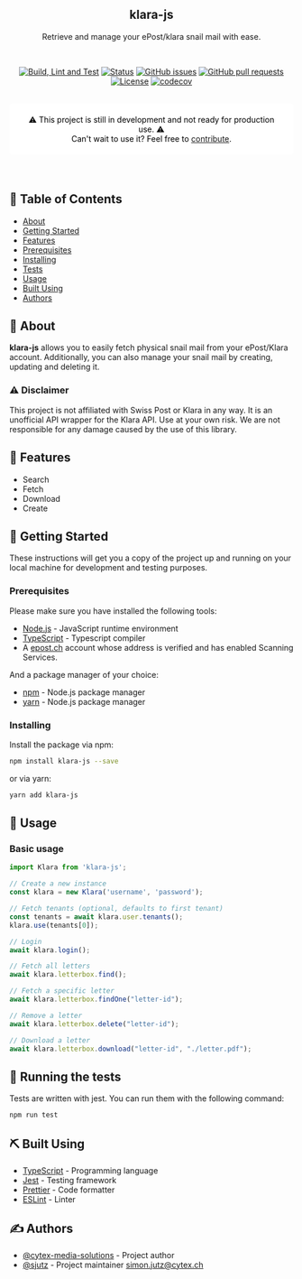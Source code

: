 <h2 align="center">klara-js</h3>
<p align="center">
    Retrieve and manage your ePost/klara snail mail with ease.
</p>

<br/>

<div align="center">

[![Build, Lint and Test](https://github.com/cytex-media-solutions/klara-js/actions/workflows/build-and-test.yml/badge.svg)](https://github.com/cytex-media-solutions/klara-js/actions/workflows/build-and-test.yml)
[![Status](https://img.shields.io/badge/status-active-success.svg)]()
[![GitHub issues](https://img.shields.io/github/issues/cytex-media-solutions/klara-js)]()
[![GitHub pull requests](https://img.shields.io/github/issues-pr/cytex-media-solutions/klara-js)]()
[![License](https://img.shields.io/badge/license-MIT-blue.svg)](/LICENSE)
[![codecov](https://codecov.io/gh/cytex-media-solutions/klara-js/graph/badge.svg?token=P7TXWCFFB5)](https://codecov.io/gh/cytex-media-solutions/klara-js)

</div>

<br/>

<div align="center" style="margin-bottom: 20px; background-color: #FFF; border-radius: 5px; padding: 20px; color: #000;">
        ⚠️ This project is still in development and not ready for production use. ⚠️<br/>
        Can't wait to use it? Feel free to
        <a href="#authors">contribute</a>.
</div>

<br/>

## 📝 Table of Contents

- [About](#about)
- [Getting Started](#getting_started)
- [Features](#features)
- [Prerequisites](#prerequisites)
- [Installing](#installing)
- [Tests](#tests)
- [Usage](#usage)
- [Built Using](#built_using)
- [Authors](#authors)

## 🧐 About

<a name="about"></a>

<strong>klara-js</strong> allows you to easily fetch physical snail mail from your ePost/Klara account. Additionally, you can also manage your snail mail by creating, updating and deleting it.

### ⚠️ Disclaimer

This project is not affiliated with Swiss Post or Klara in any way. It is an unofficial API wrapper for the Klara API. Use at your own risk. We are not responsible for any damage caused by the use of this library.

## 🏁 Features

<a name="features"></a>

- Search
- Fetch
- Download
- Create

## 🏁 Getting Started

<a name="getting_started"></a>

These instructions will get you a copy of the project up and running on your local machine for development and testing purposes.

### Prerequisites

<a name="prerequisites"></a>

Please make sure you have installed the following tools:

- [Node.js](https://nodejs.org/en/) - JavaScript runtime environment
- [TypeScript](https://www.typescriptlang.org/) - Typescript compiler
- A [epost.ch](https://www.epost.ch) account whose address is verified and has enabled Scanning Services.

And a package manager of your choice:

- [npm](https://www.npmjs.com/) - Node.js package manager
- [yarn](https://yarnpkg.com/) - Node.js package manager

### Installing

<a name="installing"></a>

Install the package via npm:

```bash
npm install klara-js --save
```

or via yarn:

```bash
yarn add klara-js
```

## 🎈 Usage

<a name="usage"></a>

### Basic usage

```typescript
import Klara from 'klara-js';

// Create a new instance
const klara = new Klara('username', 'password');

// Fetch tenants (optional, defaults to first tenant)
const tenants = await klara.user.tenants();
klara.use(tenants[0]);

// Login
await klara.login();

// Fetch all letters
await klara.letterbox.find();

// Fetch a specific letter
await klara.letterbox.findOne("letter-id");

// Remove a letter
await klara.letterbox.delete("letter-id");

// Download a letter
await klara.letterbox.download("letter-id", "./letter.pdf");

```

## 🔧 Running the tests

<a name="tests"></a>

Tests are written with jest. You can run them with the following command:

```bash
npm run test
```

## ⛏️ Built Using

<a name="built_using"></a>

- [TypeScript](https://www.typescriptlang.org/) - Programming language
- [Jest](https://jestjs.io/) - Testing framework
- [Prettier](https://prettier.io/) - Code formatter
- [ESLint](https://eslint.org/) - Linter

## ✍️ Authors

<a name="authors"></a>

- [@cytex-media-solutions](https://github.com/cytex-media-solutions) - Project author
- [@sjutz](https://github.com/sjutz) - Project maintainer <simon.jutz@cytex.ch>
